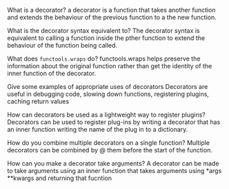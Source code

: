 
What is a decorator?
a decorator is a function that takes another function and extends the behaviour of the previous function to a the new function.

What is the decorator syntax equivalent to?
The decorator syntax is equivalent to calling a function inside the pther function to extend the behaviour of the function being called.

What does `functools.wraps` do?
functools.wraps helps preserve the information about the original function rather than get the identity of the inner function of the decorator.


Give some examples of appropriate uses of decorators
Decorators are useful in debugging code, slowing down functions, registering plugins, caching return values


How can decorators be used as a lightweight way to register plugins?
Decorators can be used to register plug-ins by writing a decorator that has an inner function writing the name of the plug in to a dictionary.

How do you combine multiple decorators on a single function?
Multiple decorators can be combined by @ them before the start of the function.

How can you make a decorator take arguments?
A decorator can be made to take arguments using an inner function that takes arguments using *args **kwargs and returning that fucntion
